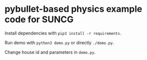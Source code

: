 # pybullet-based physics example code for SUNCG

Install dependencies with `pip3 install -r requirements`.

Run demo with `python3 demo.py` or directly `./demo.py`.

Change house id and parameters in `demo.py`.
